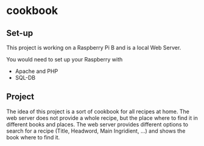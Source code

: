 # cookbook

## Set-up
This project is working on a Raspberry Pi B and is a local Web Server.

You would need to set up your Raspberry with
  - Apache and PHP
  - SQL-DB

## Project
The idea of this project is a sort of cookbook for all recipes at home. The web server does not provide a whole recipe, but the place where to find it in different books and places.
The web server provides different options to search for a recipe (Title, Headword, Main Ingridient, ...) and shows the book where to find it.
